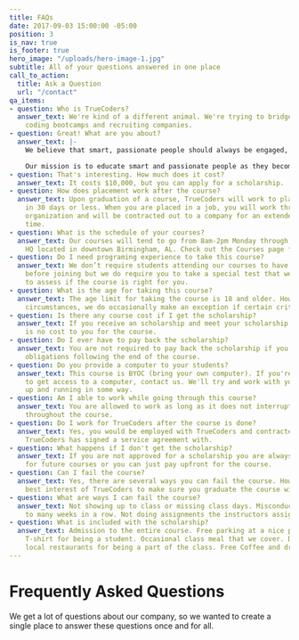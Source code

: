 ```yaml
---
title: FAQs
date: 2017-09-03 15:00:00 -05:00
position: 3
is_nav: true
is_footer: true
hero_image: "/uploads/hero-image-1.jpg"
subtitle: All of your questions answered in one place
call_to_action:
  title: Ask a Question
  url: "/contact"
qa_items:
- question: Who is TrueCoders?
  answer_text: We're kind of a different animal. We're trying to bridge the gap between
    coding bootcamps and recruiting companies.
- question: Great! What are you about?
  answer_text: |-
    We believe that smart, passionate people should always be engaged, doing what they love to do.

    Our mission is to educate smart and passionate people as they become skilled developers, to keep them engaged working with companies solving real-world problems, and to continue mentoring them as they grow their skill set.
- question: That's interesting. How much does it cost?
  answer_text: It costs $10,000, but you can apply for a scholarship.
- question: How does placement work after the course?
  answer_text: Upon graduation of a course, TrueCoders will work to place you in a job
    in 30 days or less. When you are placed in a job, you will work through the TrueCoders
    organization and will be contracted out to a company for an extended period of
    time.
- question: What is the schedule of your courses?
  answer_text: Our courses will tend to go from 8am-2pm Monday through Friday at TrueCoders
    HQ located in downtown Birmingham, AL. Check out the Courses page for more details.
- question: Do I need programing experience to take this course?
  answer_text: We don’t require students attending our courses to have programing experience
    before joining but we do require you to take a special test that we have designed
    to assess if the course is right for you.
- question: What is the age for taking this course?
  answer_text: The age limit for taking the course is 18 and older. However, in special
    circumstances, we do occasionally make an exception if certain criteria is met.
- question: Is there any course cost if I get the scholarship?
  answer_text: If you receive an scholarship and meet your scholarship obligations, there
    is no cost to you for the course.
- question: Do I ever have to pay back the scholarship?
  answer_text: You are not required to pay back the scholarship if you complete the scholarship
    obligations following the end of the course.
- question: Do you provide a computer to your students?
  answer_text: This course is BYOC (bring your own computer). If you're completely unable
    to get access to a computer, contact us. We'll try and work with you to get you
    up and running in some way.
- question: Am I able to work while going through this course?
  answer_text: You are allowed to work as long as it does not interrupt your attendance
    throughout the course.
- question: Do I work for TrueCoders after the course is done?
  answer_text: Yes, you would be employed with TrueCoders and contracted out to a company
    TrueCoders has signed a service agreement with.
- question: What happens if I don't get the scholarship?
  answer_text: If you are not approved for a scholarship you are always welcome to reapply
    for future courses or you can just pay upfront for the course.
- question: Can I fail the course?
  answer_text: Yes, there are several ways you can fail the course. However, it is in the
    best interest of TrueCoders to make sure you graduate the course with flying colors.
- question: What are ways I can fail the course?
  answer_text: Not showing up to class or missing class days. Misconduct of any kind. Failing
    to many weeks in a row. Not doing assignments the instructors assign to you.
- question: What is included with the scholarship?
  answer_text: Admission to the entire course. Free parking at a nice parking garage. Free
    T-shirt for being a student. Occasional class meal that we cover. Discounts to
    local restaurants for being a part of the class. Free Coffee and drinks.
---
```


# Frequently Asked Questions

We get a lot of questions about our company, so we wanted to create a single place to answer these questions once and for all.